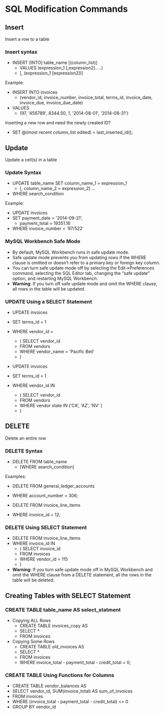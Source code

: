 # SQL Modification Commands

## Insert
Insert a row to a table
### Insert syntax
- INSERT [INTO] table_name [(column_list)]
	- VALUES (expression_1 [,expression2].....)
	- [, (expression_1 [expression2])]

Example:
- INSERT INTO invoices
	- (vendor_id, invoice_number, invoice_total, terms_id, invoice_date, invoice_due, invoice_due_date)
- VALUES
	- (97, '456789', 8344.50, 1, '2014-08-01', '2014-08-31')

Inserting a new row and need the newly created ID?
- SET @(most recent column_list edited) = last_inserted_id();

## Update
Update a cell(s) in a table
### Update Syntax
- UPDATE table_name SET column_name_1 = expression_1
	- [, column_name_2 = expression_2] ...
- WHERE search_condition

Example:
- UPDATE invoices
- SET payment_date = '2014-09-21',
	- payment_total = 19351.16
- WHERE invoice_number = '97/522'

### MySQL Workbench Safe Mode
- By default, MySQL Workbench runs in safe update mode.  
- Safe update mode prevents you from updating rows if the WHERE clause is omitted or doesn’t refer to a primary key or foreign key column.  
- You can turn safe update mode off by selecting the Edit->Preferences command, selecting the SQL Editor tab, changing the “safe update” option, and restarting MySQL Workbench.  
- **Warning**: If you turn off safe update mode and omit the WHERE clause, all rows in the table will be updated.

### UPDATE Using a SELECT Statement
- UPDATE invoices
- SET terms_id = 1
- WHERE vendor_id =
	- ( SELECT vendor_id
	- FROM vendors
	- WHERE vendor_name = 'Pacific Bell'
	- )

- UPDATE invoices
- SET terms_id = 1
- WHERE vendor_id IN
	- ( SELECT vendor_id
	- FROM vendors
	- WHERE vendor state IN ('CA', 'AZ', 'NV' )
	- )


## DELETE
Delete an entire row
### DELETE Syntax
- DELETE FROM table_name
	- [WHERE search_condition]

Examples:
- DELETE FROM general_ledger_accounts
- WHERE account_number = 306;

- DELETE FROM invoice_line_items
- WHERE invoice_id = 12;

### DELETE Using SELECT Statement
- DELETE FROM invoice_line_items
- WHERE invoice_id IN
	- ( SELECT invoice_id
	- FROM invoices
	- WHERE vendor_id = 115
	- )
- **Warning**: If you turn safe update mode off in MySQL Workbench and omit the WHERE clause from a DELETE statement, all the rows in the table will be deleted.


## Creating Tables with SELECT Statement

### CREATE TABLE table_name AS select_statment
- Copying ALL Rows
	- CREATE TABLE invoices_copy AS
	- SELECT *
	- FROM invoices
- Copying Some Rows
	- CREATE TABLE old_invoices AS
	- SELECT *
	- FROM invoices
	- WHERE invoice_total - payment_total - credit_total = 0;

### CREATE TABLE Using Functions for Columns
- CREATE TABLE vendor_balances AS  
- SELECT vendor_id, SUM(invoice_total) AS sum_of_invoices  
- FROM invoices  
- WHERE (invoice_total - payment_total - credit_total) <> 0  
- GROUP BY vendor_id

